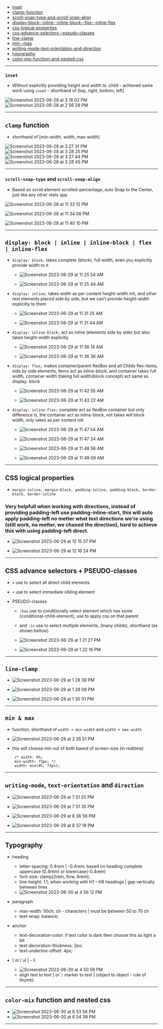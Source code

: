 - [inset](#inset)
- [clamp-function](#clamp-function)
- [scroll-snap-type-and-scroll-snap-align](#scroll-snap-type-and-scroll-snap-align)
- [display-block--inline--inline-block--flex--inline-flex](#display-block--inline--inline-block--flex--inline-flex)
- [css-logical-properties](#css-logical-properties)
- [css-advance-selectors--pseudo-classes](#css-advance-selectors--pseudo-classes)
- [line-clamp](#line-clamp)
- [min--max](#min--max)
- [writing-mode-text-orientation-and-direction](#writing-mode-text-orientation-and-direction)
- [typography](#Typography)
- [color-mix-function-and-nested-css](#color-mix-function-and-nested-css)

<hr />

### `inset`
 - Without explicitly providing height and width to .child - achieved same work using `inset` -  shorthand of [top, right, bottom, left]

![Screenshot 2023-06-28 at 3 18 02 PM](https://github.com/workLokeshVishwakarma/learning-notes/assets/121422811/9de5fb62-06bb-4766-8d03-af45c249ed4a)
![Screenshot 2023-06-28 at 2 56 28 PM](https://github.com/workLokeshVishwakarma/learning-notes/assets/121422811/b130272f-efe9-4cba-9748-5a5163daf138)

<hr />

## `clamp` function
 - shorthand of [min-width, width, max-width]

![Screenshot 2023-06-28 at 3 27 31 PM](https://github.com/workLokeshVishwakarma/learning-notes/assets/121422811/3a3f0c85-e235-4bbf-b2bd-855e4b8c4ba6)
![Screenshot 2023-06-28 at 3 28 25 PM](https://github.com/workLokeshVishwakarma/learning-notes/assets/121422811/d5cac9e4-1e7e-41d4-be47-672c36b8a3fd)
![Screenshot 2023-06-28 at 3 27 44 PM](https://github.com/workLokeshVishwakarma/learning-notes/assets/121422811/8bd506b5-0173-4166-8ce2-6e57ad55f591)
![Screenshot 2023-06-28 at 3 28 45 PM](https://github.com/workLokeshVishwakarma/learning-notes/assets/121422811/1157a402-8375-492e-9371-b98e53128b14)

<hr />

### `scroll-snap-type` and `scroll-snap-align`
 - Based on scroll element scrolled-percentage, auto Snap to the Center, just like any other reels app

![Screenshot 2023-06-28 at 11 33 12 PM](https://github.com/workLokeshVishwakarma/learning-notes/assets/121422811/286a5bf5-790c-4c5a-811b-bb44e848fbf2)

![Screenshot 2023-06-28 at 11 34 06 PM](https://github.com/workLokeshVishwakarma/learning-notes/assets/121422811/416a855d-febb-4ea5-8422-126701d439f7)

![Screenshot 2023-06-28 at 11 40 10 PM](https://github.com/workLokeshVishwakarma/learning-notes/assets/121422811/e98d93c1-4b87-4bb7-8b42-846f92c732ad)

<hr />

## `display: block | inline | inline-block | flex | inline-flex`

 - `display: block;` takes complete (block), full width, even you explicitly provide width to it

    - ![Screenshot 2023-06-29 at 11 25 54 AM](https://github.com/workLokeshVishwakarma/learning-notes/assets/121422811/2eac26fa-0f79-41a0-a7c1-5279e8d948f7)

    - ![Screenshot 2023-06-29 at 11 25 44 AM](https://github.com/workLokeshVishwakarma/learning-notes/assets/121422811/cc7009c7-2f34-46d5-a4c7-6994b701372b)

- `display: inline;` takes width as per content height-width init, and other rest elements placed side by side, but we can’t provide height-width explicitly to them

    - ![Screenshot 2023-06-29 at 11 31 25 AM](https://github.com/workLokeshVishwakarma/learning-notes/assets/121422811/1a4dfbba-1d9b-4fbb-bdca-49c563077ca1)

    - ![Screenshot 2023-06-29 at 11 31 44 AM](https://github.com/workLokeshVishwakarma/learning-notes/assets/121422811/6c0d3b58-ff65-4e4b-8c7b-882f52c4d91b)

 - `display: inline-block;` act as inline (elements side by side) but also takes height-width explicitly

    - ![Screenshot 2023-06-29 at 11 36 14 AM](https://github.com/workLokeshVishwakarma/learning-notes/assets/121422811/45813bb0-a2f0-4444-ae26-3aff37e909b2)

    - ![Screenshot 2023-06-29 at 11 36 36 AM](https://github.com/workLokeshVishwakarma/learning-notes/assets/121422811/550e6665-6748-4450-89f8-5b8236f24e33)

 - `display: flex;` makes container/parent flexBox and all Childs flex-items, side by side elements, items act as inline-block, and container takes full width, container width (taking full width/block concept) act same as display: block

     - ![Screenshot 2023-06-29 at 11 42 55 AM](https://github.com/workLokeshVishwakarma/learning-notes/assets/121422811/cf4bf884-ccf7-40bc-ba01-50ecbafacf21)
  
     - ![Screenshot 2023-06-29 at 11 43 22 AM](https://github.com/workLokeshVishwakarma/learning-notes/assets/121422811/10483b60-3c50-4467-bf3d-9b6deb8e6d8a)

 - `display: inline-flex;` complete act as flexBox container but only difference is, the container act as inline-block, not takes will block width, only takes as per content init

     - ![Screenshot 2023-06-29 at 11 47 54 AM](https://github.com/workLokeshVishwakarma/learning-notes/assets/121422811/355951f0-159c-494a-836c-09c4385c7ab4)
  
     - ![Screenshot 2023-06-29 at 11 47 34 AM](https://github.com/workLokeshVishwakarma/learning-notes/assets/121422811/f23b89d8-ce90-4d50-be8a-7577f640b850)

     - ![Screenshot 2023-06-29 at 11 48 56 AM](https://github.com/workLokeshVishwakarma/learning-notes/assets/121422811/ce2a5369-3606-4bfb-9d75-fae4275245ab)

     -  ![Screenshot 2023-06-29 at 11 49 09 AM](https://github.com/workLokeshVishwakarma/learning-notes/assets/121422811/4889729e-699d-4913-a96f-24130089f384)

<hr />

## CSS logical properties

- `margin-inline, margin-block, padding-inline, padding-block, border-block, border-inline`

### Very helpfull when working with directions, instead of providing padding-left use padding-inline-start, this will auto apply padding-left no metter what text directions we're using (still work, no metter, we chaned the direction), hard to achieve this with using padding-left direct.

 - ![Screenshot 2023-06-29 at 12 15 37 PM](https://github.com/workLokeshVishwakarma/learning-notes/assets/121422811/97210dc4-699a-4be1-b79d-c3246654cdb3)

 - ![Screenshot 2023-06-29 at 12 16 24 PM](https://github.com/workLokeshVishwakarma/learning-notes/assets/121422811/478d851f-7b88-4247-9283-ae497b954423)

<hr />

## CSS advance selectors + PSEUDO-classes

- `>` use to select all direct child elements
 
- `+` use to select immediate sibling element
 
- PSEUDO-classes
    - `:has` use to conditionally select element which has some (conditional-child-element), use to apply css on that parent
    - and `:is` use to select multiple elements, (many childs), shorthand (as shown bellow)

    - ![Screenshot 2023-06-29 at 1 21 27 PM](https://github.com/workLokeshVishwakarma/learning-notes/assets/121422811/b154f9e8-46a9-4e94-9377-5ab12138bb92)

    - ![Screenshot 2023-06-29 at 1 22 16 PM](https://github.com/workLokeshVishwakarma/learning-notes/assets/121422811/9d64debb-ed0b-4bdc-985b-32ac4cf058bc)

<hr />

##  `line-clamp`

 - ![Screenshot 2023-06-29 at 1 28 38 PM](https://github.com/workLokeshVishwakarma/learning-notes/assets/121422811/fa2397a1-465b-4907-ba6a-325d6ce471b2)
 
 - ![Screenshot 2023-06-29 at 1 29 09 PM](https://github.com/workLokeshVishwakarma/learning-notes/assets/121422811/6659fc22-8f68-4a58-86af-04e7e7287482)

 - ![Screenshot 2023-06-29 at 1 30 01 PM](https://github.com/workLokeshVishwakarma/learning-notes/assets/121422811/16b93615-3a98-45cd-95a1-5aa1f9f51243)

<hr />

## `min & max`

- function, shorthand of `width + min-width` and `width + max-width`

- ![Screenshot 2023-06-29 at 2 35 51 PM](https://github.com/workLokeshVishwakarma/learning-notes/assets/121422811/476e09a1-67b7-44e2-8fc3-399379af6805)

- this will choose min out of both based of screen-size (in realtime)
  ```
   /* width: 8%;
   min-width: 73px; */
   width: min(8%, 73px);
  ```

<hr />

## `writing-mode`, `text-orientation` and `direction`

 - ![Screenshot 2023-06-29 at 7 51 25 PM](https://github.com/workLokeshVishwakarma/learning-notes/assets/121422811/5d4f1b9f-3e79-47db-99d1-fd31a90981b0)

 - ![Screenshot 2023-06-29 at 7 51 35 PM](https://github.com/workLokeshVishwakarma/learning-notes/assets/121422811/93609778-0fc8-4aed-a5ab-13b4a59a27b1)

 - ![Screenshot 2023-06-29 at 8 36 56 PM](https://github.com/workLokeshVishwakarma/learning-notes/assets/121422811/7dfab254-53c2-4e04-a949-9b0caeb3c3ad)

 - ![Screenshot 2023-06-29 at 8 37 19 PM](https://github.com/workLokeshVishwakarma/learning-notes/assets/121422811/5a506ff9-c552-4642-9606-d7212de1c5c6)

<hr />

## Typography

 - heading
   - letter-spacing: 0.4rem | -0.4rem; based on heading complete uppercase (0.4rem) or lowercase(-0.4rem)
   - font-size: clamp(2rem, 8vw, 6rem);
   - line-height: 1.1; when working with H1 - H6 headings | gap vertically between lines
   - ![Screenshot 2023-06-30 at 4 56 12 PM](https://github.com/workLokeshVishwakarma/learning-notes/assets/121422811/1057f860-fd76-4ca6-86f7-9563201647b2)

 - paragraph
   - max-width: 50ch; ch - characters | must be between 50 to 70 ch
   - text-wrap: balance;
    
 - anchor
   - text-decoration-color: if text color is dark then choose this as light a bit
   - text-decoration-thickness: 2px;
   - text-underline-offset: 4px;

 - [ ol / ul ] - li
   - ![Screenshot 2023-06-30 at 4 50 56 PM](https://github.com/workLokeshVishwakarma/learning-notes/assets/121422811/1451d242-4346-40a8-86df-1c5fbe9dc825)
   - aligh text to text | or :: marker to text | (object to object - rule of thumb)

<hr />

## `color-mix` function and nested css

  - ![Screenshot 2023-06-30 at 6 53 56 PM](https://github.com/workLokeshVishwakarma/learning-notes/assets/121422811/d1b1c647-fd8f-433e-af0f-3d70806b8efe)
  - ![Screenshot 2023-06-30 at 6 54 38 PM](https://github.com/workLokeshVishwakarma/learning-notes/assets/121422811/d5c0b268-b999-42cf-afba-6308ae4f3a09)

<hr />
